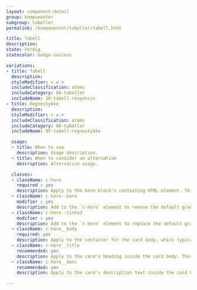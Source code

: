 ```yaml
---
layout: component-detail
group: komponenter
subgroup: tabeller
permalink: /komponenter/tabeller/tabell.html

title: Tabell
description:
state: Ferdig
statecolor: badge-success

variations:
- title: Tabell
  description:
  styleModifier: < a >
  includeClassification: atoms
  includeCategory: 06-tabeller
  includeName: 10-tabell-responsiv
- title: Regnestykke
  description:
  styleModifier: < a >
  includeClassification: atoms
  includeCategory: 06-tabeller
  includeName: 05-tabell-regnestykke

  usage:
  - title: When to use
    description: Usage description.
  - title: When to consider an alternative
    description: Alternative usage.

  classes:
  - className: c-hero
    required : yes
    description: Apply to the hero block's containing HTML element. This class sets up the background-image handling and text color for the unit. The `c-hero` element should have just one immediate child, the `c-hero__body` element. Note, too, that the unit's hero image should be applied as a background image to this `c-hero` element.
  - className: c-hero--bare
    modifier : yes
    description: Add to the `c-hero` element to remove the default gradient overlay from the hero image.
  - className: c-hero--tinted
    modifier : yes
    description: Add to the `c-hero` element to replace the default gradient overlay with a solid, uniform tint.
  - className: c-hero__body
    required: yes
    description: Apply to the container for the card body, which typically includes a title and description (see below) but can include any arbitrary markup including buttons for a call to action. The class manages the card's background gradient.
  - className: c-hero__title
    recommended: yes
    description: Apply to the card's heading inside the card body. The recommended element for this class is `<h1>`.
  - className: c-hero__desc
    recommended: yes
    description: Apply to the card's description text inside the card body. The recommended element for this class is `<p>`.

---
```

